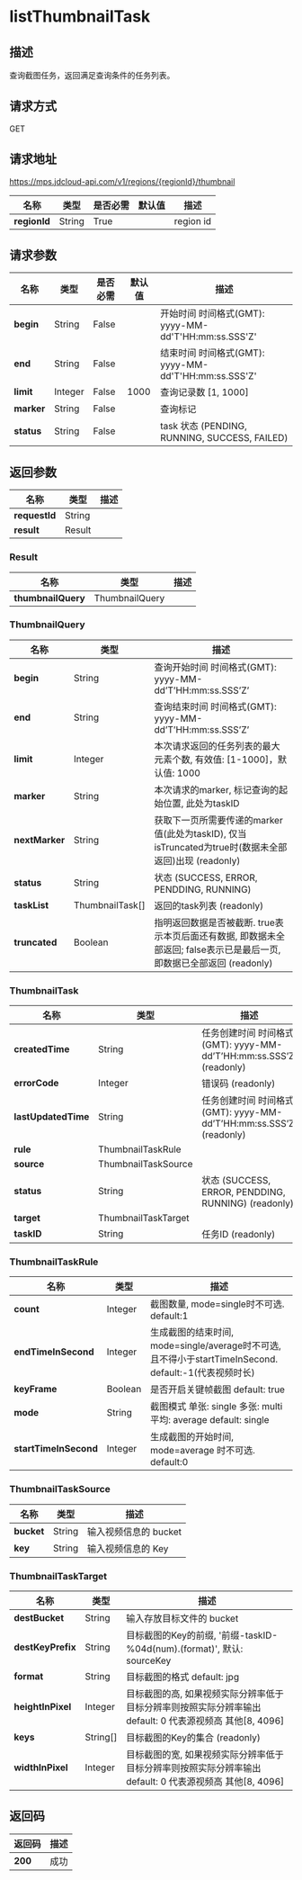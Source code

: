 # listThumbnailTask


## 描述
查询截图任务，返回满足查询条件的任务列表。

## 请求方式
GET

## 请求地址
https://mps.jdcloud-api.com/v1/regions/{regionId}/thumbnail

|名称|类型|是否必需|默认值|描述|
|---|---|---|---|---|
|**regionId**|String|True| |region id|

## 请求参数
|名称|类型|是否必需|默认值|描述|
|---|---|---|---|---|
|**begin**|String|False| |开始时间 时间格式(GMT): yyyy-MM-dd'T'HH:mm:ss.SSS'Z'|
|**end**|String|False| |结束时间 时间格式(GMT): yyyy-MM-dd'T'HH:mm:ss.SSS'Z'|
|**limit**|Integer|False|1000|查询记录数 [1, 1000]|
|**marker**|String|False| |查询标记|
|**status**|String|False| |task 状态 (PENDING, RUNNING, SUCCESS, FAILED)|


## 返回参数
|名称|类型|描述|
|---|---|---|
|**requestId**|String| |
|**result**|Result| |

### Result
|名称|类型|描述|
|---|---|---|
|**thumbnailQuery**|ThumbnailQuery| |
### ThumbnailQuery
|名称|类型|描述|
|---|---|---|
|**begin**|String|查询开始时间 时间格式(GMT): yyyy-MM-dd’T’HH:mm:ss.SSS’Z’|
|**end**|String|查询结束时间 时间格式(GMT): yyyy-MM-dd’T’HH:mm:ss.SSS’Z’|
|**limit**|Integer|本次请求返回的任务列表的最大元素个数, 有效值: [1-1000]，默认值: 1000|
|**marker**|String|本次请求的marker, 标记查询的起始位置, 此处为taskID|
|**nextMarker**|String|获取下一页所需要传递的marker值(此处为taskID), 仅当isTruncated为true时(数据未全部返回)出现 (readonly)|
|**status**|String|状态 (SUCCESS, ERROR, PENDDING, RUNNING)|
|**taskList**|ThumbnailTask[]|返回的task列表 (readonly)|
|**truncated**|Boolean|指明返回数据是否被截断. true表示本页后面还有数据, 即数据未全部返回; false表示已是最后一页, 即数据已全部返回 (readonly)|
### ThumbnailTask
|名称|类型|描述|
|---|---|---|
|**createdTime**|String|任务创建时间 时间格式(GMT): yyyy-MM-dd’T’HH:mm:ss.SSS’Z’  (readonly)|
|**errorCode**|Integer|错误码 (readonly)|
|**lastUpdatedTime**|String|任务创建时间 时间格式(GMT): yyyy-MM-dd’T’HH:mm:ss.SSS’Z’  (readonly)|
|**rule**|ThumbnailTaskRule| |
|**source**|ThumbnailTaskSource| |
|**status**|String|状态 (SUCCESS, ERROR, PENDDING, RUNNING) (readonly)|
|**target**|ThumbnailTaskTarget| |
|**taskID**|String|任务ID (readonly)|
### ThumbnailTaskRule
|名称|类型|描述|
|---|---|---|
|**count**|Integer|截图数量, mode=single时不可选. default:1|
|**endTimeInSecond**|Integer|生成截图的结束时间, mode=single/average时不可选, 且不得小于startTimeInSecond. default:-1(代表视频时长)|
|**keyFrame**|Boolean|是否开启关键帧截图 default: true|
|**mode**|String|截图模式 单张: single 多张: multi 平均: average default: single|
|**startTimeInSecond**|Integer|生成截图的开始时间, mode=average 时不可选. default:0|
### ThumbnailTaskSource
|名称|类型|描述|
|---|---|---|
|**bucket**|String|输入视频信息的 bucket|
|**key**|String|输入视频信息的 Key|
### ThumbnailTaskTarget
|名称|类型|描述|
|---|---|---|
|**destBucket**|String|输入存放目标文件的 bucket|
|**destKeyPrefix**|String|目标截图的Key的前缀, '前缀-taskID-%04d(num).(format)', 默认: sourceKey|
|**format**|String|目标截图的格式 default: jpg|
|**heightInPixel**|Integer|目标截图的高, 如果视频实际分辨率低于目标分辨率则按照实际分辨率输出 default: 0 代表源视频高 其他[8, 4096]|
|**keys**|String[]|目标截图的Key的集合 (readonly)|
|**widthInPixel**|Integer|目标截图的宽, 如果视频实际分辨率低于目标分辨率则按照实际分辨率输出 default: 0 代表源视频高 其他[8, 4096]|

## 返回码
|返回码|描述|
|---|---|
|**200**|成功|
